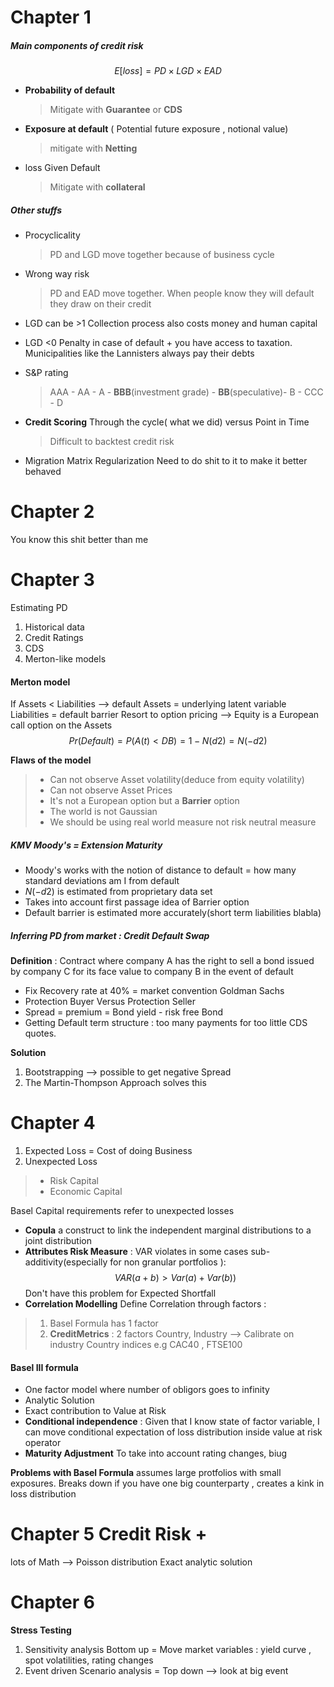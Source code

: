 # Chapter 1

##### Main components of credit risk
$$ E[loss]=PD \times LGD \times EAD$$

- __Probability of default__ 
  > Mitigate with __Guarantee__ or __CDS__
- __Exposure at default__ ( Potential future exposure , notional value)
  > mitigate with __Netting__
- loss Given Default 
  > Mitigate with __collateral__

##### Other stuffs
- Procyclicality 
  > PD and LGD move together because of business cycle
- Wrong way risk
  > PD and EAD move together. When people know they will default they draw on their credit 

- LGD can be >1
Collection process also costs money and human capital 

- LGD <0 Penalty in case of default + you have access to taxation. Municipalities like the Lannisters always pay their debts 
- S&P rating 
  >AAA - AA - A - __BBB__(investment grade) - __BB__(speculative)- B - CCC - D
- __Credit Scoring__
Through the cycle( what we did) versus Point in Time
  >  Difficult to backtest credit risk 

- Migration Matrix Regularization
Need to do shit to it to make it better behaved 

# Chapter 2
You know this shit better than me 
# Chapter 3
Estimating PD
1. Historical data
2. Credit Ratings
3. CDS 
4. Merton-like models

#### Merton model
If Assets < Liabilities --> default
Assets = underlying latent variable
Liabilities = default barrier 
Resort to option pricing --> Equity is a European call option on the Assets
$$Pr(Default) = P(A(t)<DB) = 1-N(d2) = N(-d2)$$

__Flaws of the model__
> - Can not observe Asset volatility(deduce from equity volatility)
> - Can not observe Asset Prices
> - It's not a European option but a __Barrier__ option
> - The world is not Gaussian
> - We should be using real world measure not risk neutral measure
##### KMV Moody's = Extension Maturity
- Moody's works with the notion of distance to default = how many standard deviations am I from default
- $N( -d2)$ is estimated from proprietary data set 
- Takes into account first passage idea of Barrier option
- Default barrier is estimated more accurately(short term liabilities blabla)
##### Inferring PD from market : Credit Default Swap
__Definition__ : Contract where company A has the right to sell a bond issued by company C for its face value to company B in the event of default
- Fix Recovery rate at 40% = market convention Goldman Sachs
- Protection Buyer Versus Protection Seller
- Spread = premium = Bond yield - risk free Bond
- Getting Default term structure : too many payments for too little CDS quotes.  

__Solution__
1. Bootstrapping --> possible to get negative Spread
2. The Martin-Thompson Approach solves this
# Chapter 4 
1. Expected Loss = Cost of doing Business 
2. Unexpected Loss
> - Risk Capital
>- Economic Capital

Basel Capital requirements refer to unexpected losses 

- __Copula__ a construct to link the independent marginal distributions to a joint distribution
- __Attributes Risk Measure__ :
VAR violates in some cases sub-additivity(especially for non granular portfolios ):
$$VAR(a+b)> Var(a)+ Var(b)) $$
Don't have this problem for Expected Shortfall
- __Correlation Modelling__
Define Correlation through factors :
> 1. Basel Formula has 1 factor 
> 2. __CreditMetrics__ : 2 factors Country, Industry  --> Calibrate on industry Country indices e.g CAC40 , FTSE100

#### Basel III formula 
- One factor model where number of obligors goes to infinity
- Analytic Solution
- Exact contribution to Value at Risk 
- __Conditional independence__ : Given that I know state of factor variable, I can move conditional expectation of loss distribution inside value at risk operator
- __Maturity Adjustment__ To take into account rating changes, biug

__Problems with Basel Formula__ 
 assumes large protfolios with small exposures. Breaks down if you have one big counterparty , creates a kink in loss distribution
 
# Chapter 5 Credit Risk +
lots of Math --> Poisson distribution
Exact analytic solution 


# Chapter 6 
__Stress Testing__

1. Sensitivity analysis Bottom up = Move market variables : yield curve , spot volatilities, rating changes
2. Event driven Scenario analysis = Top down --> look at big event


